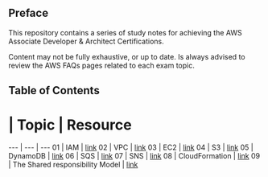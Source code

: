 ## Preface

This repository contains a series of study notes for achieving the AWS Associate Developer & Architect Certifications.

Content may not be fully exhaustive, or up to date. Is always advised to review the AWS FAQs pages related to each exam topic.

## Table of Contents

# | Topic | Resource
--- | --- | ---
01 | IAM                                  | [link](https://www.google.com)
02 | VPC                                  | [link](https://www.google.com)
03 | EC2                                  | [link](https://www.google.com)
04 | S3                                   | [link](https://www.google.com)
05 | DynamoDB                             | [link](https://www.google.com)
06 | SQS                                  | [link](https://www.google.com)
07 | SNS                                  | [link](https://www.google.com)
08 | CloudFormation                       | [link](https://www.google.com)
09 | The Shared responsibility Model      | [link](https://www.google.com)






